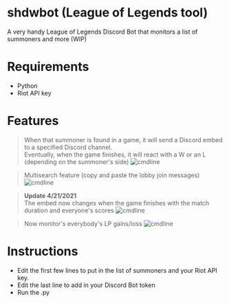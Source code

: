 # shdwbot (League of Legends tool)
A very handy League of Legends Discord Bot that monitors a list of summoners and more (WIP)

# Requirements

- Python
- Riot API key

# Features

> When that summoner is found in a game, it will send a Discord embed to a specified Discord channel.
> <br>Eventually, when the game finishes, it will react with a W or an L (depending on the summoner's side)
![cmdline](https://i.imgur.com/2xsBbGJ.png)

> Multisearch feature (copy and paste the lobby join messages)
![cmdline](https://i.imgur.com/6pGBliH.png)

> **Update 4/21/2021** <br>The embed now changes when the game finishes with the match duration and everyone's scores
![cmdline](https://i.imgur.com/oHTYONq.gif)

> Now monitor's everybody's LP gains/loss
![cmdline](https://i.imgur.com/9eOMPEv.png)

# Instructions

- Edit the first few lines to put in the list of summoners and your Riot API key.
- Edit the last line to add in your Discord Bot token
- Run the .py
